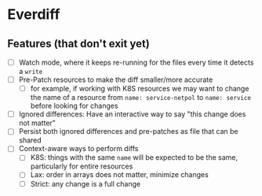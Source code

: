 # Everdiff

## Features (that don't exit yet)

- [ ] Watch mode, where it keeps re-running for the files every time it detects a `write`
- [ ] Pre-Patch resources to make the diff smaller/more accurate
  - [ ] for example, if working with K8S resources we may want to change the name of a resource from `name: service-netpol` to `name: service`
    before looking for changes
- [ ] Ignored differences: Have an interactive way to say "this change does not matter"
- [ ] Persist both ignored differences and pre-patches as file that can be shared
- [ ] Context-aware ways to perform diffs
  - [ ] K8S: things with the same `name` will be expected to be the same, particularly for entire resources
  - [ ] Lax: order in arrays does not matter, minimize changes
  - [ ] Strict: any change is a full change

